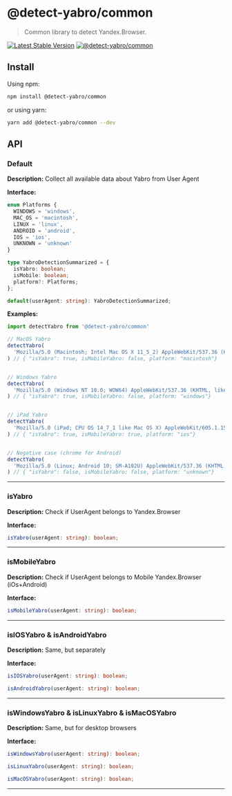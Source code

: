 # @detect-yabro/common

> Common library to detect Yandex.Browser.

[![Latest Stable Version](https://img.shields.io/npm/v/@detect-yabro/common/latest.svg)](https://www.npmjs.com/package/@detect-yabro/common)
[![@detect-yabro/common](https://snyk.io/advisor/npm-package/@detect-yabro/common/badge.svg)](https://snyk.io/advisor/npm-package/@detect-yabro/common)

## Install

Using npm:

```sh
npm install @detect-yabro/common
```

or using yarn:

```sh
yarn add @detect-yabro/common --dev
```

## API

### Default
**Description:** Collect all available data about Yabro from User Agent

**Interface:**
```typescript
enum Platforms {
  WINDOWS = 'windows',
  MAC_OS = 'macintosh',
  LINUX = 'linux',
  ANDROID = 'android',
  IOS = 'ios',
  UNKNOWN = 'unknown'
}

type YabroDetectionSummarized = {
  isYabro: boolean;
  isMobile: boolean;
  platform?: Platforms;
};

default(userAgent: string): YabroDetectionSummarized;
```

**Examples:**
```typescript
import detectYabro from '@detect-yabro/common'

// MacOS Yabro
detectYabro(
  'Mozilla/5.0 (Macintosh; Intel Mac OS X 11_5_2) AppleWebKit/537.36 (KHTML, like Gecko) Chrome/92.0.4515.159 YaBrowser/21.8.0 Yowser/2.5 Safari/537.36'
) // { "isYabro": true, isMobileYabro: false, platform: "macintosh"}


// Windows Yabro
detectYabro(
  'Mozilla/5.0 (Windows NT 10.0; WOW64) AppleWebKit/537.36 (KHTML, like Gecko) Chrome/92.0.4515.159 YaBrowser/21.8.0 Yowser/2.5 Safari/537.36'
) // { "isYabro": true, isMobileYabro: false, platform: "windows"}


// iPad Yabro
detectYabro(
  'Mozilla/5.0 (iPad; CPU OS 14_7_1 like Mac OS X) AppleWebKit/605.1.15 (KHTML, like Gecko) Version/14.1.2 YaBrowser/21.6.6.762 Mobile/15E148 Safari/605.1'
) // { "isYabro": true, isMobileYabro: true, platform: "ios"}


// Negative case (chrome for Android)
detectYabro(
  'Mozilla/5.0 (Linux; Android 10; SM-A102U) AppleWebKit/537.36 (KHTML, like Gecko) Chrome/92.0.4515.159 Mobile Safari/537.36',
) // { "isYabro": false, isMobileYabro: false, platform: "unknown"}
```
----

### isYabro
**Description:** Check if UserAgent belongs to Yandex.Browser

**Interface:**
```typescript
isYabro(userAgent: string): boolean;
```
----

### isMobileYabro
**Description:** Check if UserAgent belongs to Mobile Yandex.Browser (iOs+Android)

**Interface:**
```typescript
isMobileYabro(userAgent: string): boolean;
```
----

### isIOSYabro & isAndroidYabro
**Description:** Same, but separately

**Interface:**
```typescript
isIOSYabro(userAgent: string): boolean;

isAndroidYabro(userAgent: string): boolean;
```
----

### isWindowsYabro & isLinuxYabro & isMacOSYabro
**Description:** Same, but for desktop browsers

**Interface:**
```typescript
isWindowsYabro(userAgent: string): boolean;

isLinuxYabro(userAgent: string): boolean;

isMacOSYabro(userAgent: string): boolean;
```
----
